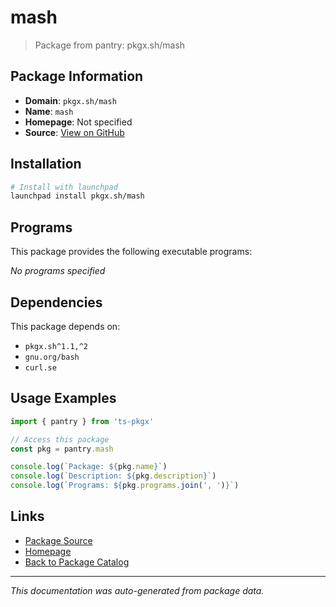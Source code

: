 # mash

> Package from pantry: pkgx.sh/mash

## Package Information

- **Domain**: `pkgx.sh/mash`
- **Name**: `mash`
- **Homepage**: Not specified
- **Source**: [View on GitHub](https://github.com/pkgxdev/pantry/tree/main/projects/pkgx.sh/mash/package.yml)

## Installation

```bash
# Install with launchpad
launchpad install pkgx.sh/mash
```

## Programs

This package provides the following executable programs:

*No programs specified*

## Dependencies

This package depends on:

- `pkgx.sh^1.1,^2`
- `gnu.org/bash`
- `curl.se`

## Usage Examples

```typescript
import { pantry } from 'ts-pkgx'

// Access this package
const pkg = pantry.mash

console.log(`Package: ${pkg.name}`)
console.log(`Description: ${pkg.description}`)
console.log(`Programs: ${pkg.programs.join(', ')}`)
```

## Links

- [Package Source](https://github.com/pkgxdev/pantry/tree/main/projects/pkgx.sh/mash/package.yml)
- [Homepage](#)
- [Back to Package Catalog](../../../package-catalog.md)

---

*This documentation was auto-generated from package data.*
